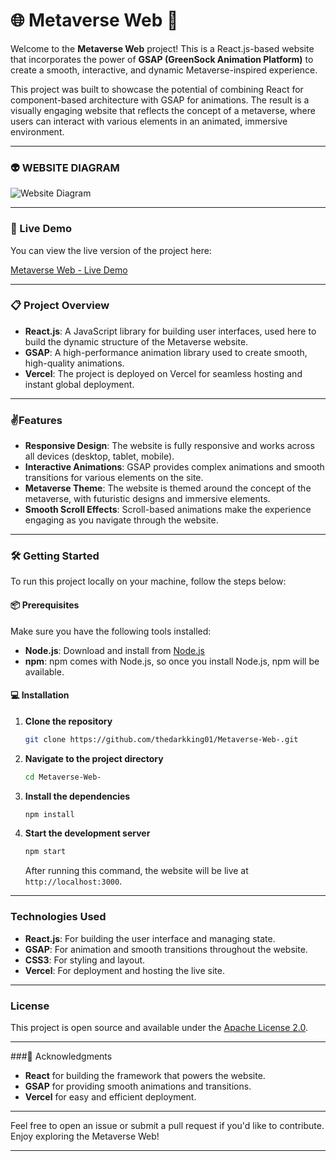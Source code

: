# 🌐 Metaverse Web 🚀

Welcome to the **Metaverse Web** project! This is a React.js-based website that incorporates the power of **GSAP (GreenSock Animation Platform)** to create a smooth, interactive, and dynamic Metaverse-inspired experience.

This project was built to showcase the potential of combining React for component-based architecture with GSAP for animations. The result is a visually engaging website that reflects the concept of a metaverse, where users can interact with various elements in an animated, immersive environment.

---

### 👽 WEBSITE DIAGRAM
![Website Diagram](https://github.com/user-attachments/assets/958bba47-ce0b-4db2-920e-4750380d790d)


---

### 🔗 Live Demo
You can view the live version of the project here:

[Metaverse Web - Live Demo](https://metaverseweb.vercel.app/)

---

### 📋 Project Overview

- **React.js**: A JavaScript library for building user interfaces, used here to build the dynamic structure of the Metaverse website.
- **GSAP**: A high-performance animation library used to create smooth, high-quality animations.
- **Vercel**: The project is deployed on Vercel for seamless hosting and instant global deployment.

---

### ✌️Features

- **Responsive Design**: The website is fully responsive and works across all devices (desktop, tablet, mobile).
- **Interactive Animations**: GSAP provides complex animations and smooth transitions for various elements on the site.
- **Metaverse Theme**: The website is themed around the concept of the metaverse, with futuristic designs and immersive elements.
- **Smooth Scroll Effects**: Scroll-based animations make the experience engaging as you navigate through the website.
  
---

### 🛠️ Getting Started

To run this project locally on your machine, follow the steps below:

#### 📦 Prerequisites

Make sure you have the following tools installed:

- **Node.js**: Download and install from [Node.js](https://nodejs.org/)
- **npm**: npm comes with Node.js, so once you install Node.js, npm will be available.

#### 💻 Installation

1. **Clone the repository**

   ```bash
   git clone https://github.com/thedarkking01/Metaverse-Web-.git
   ```

2. **Navigate to the project directory**

   ```bash
   cd Metaverse-Web-
   ```

3. **Install the dependencies**

   ```bash
   npm install
   ```

4. **Start the development server**

   ```bash
   npm start
   ```

   After running this command, the website will be live at `http://localhost:3000`.

---

### Technologies Used

- **React.js**: For building the user interface and managing state.
- **GSAP**: For animation and smooth transitions throughout the website.
- **CSS3**: For styling and layout.
- **Vercel**: For deployment and hosting the live site.

---

### License

This project is open source and available under the [Apache License 2.0](https://github.com/thedarkking01/Metaverse-Web-/blob/main/LICENSE).

---

###🙏 Acknowledgments

- **React** for building the framework that powers the website.
- **GSAP** for providing smooth animations and transitions.
- **Vercel** for easy and efficient deployment.

---

Feel free to open an issue or submit a pull request if you'd like to contribute. Enjoy exploring the Metaverse Web!

---
